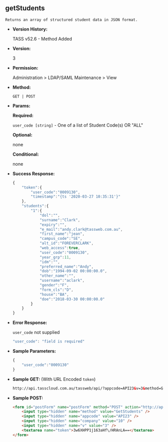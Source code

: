 **getStudents**
----
	Returns an array of structured student data in JSON format.

* **Version History:**

	TASS v52.6 - Method Added

* **Version:**

	3

* **Permission:**

   Administration > LDAP/SAML Maintenance > View

* **Method:**

	`GET | POST`
  
* **Params:**

   **Required:**
 
	`user_code [string]` - One of a list of Student Code(s) OR "ALL"

   **Optional:**

	none

   **Conditional:**

	none

* **Success Response:**

    ```javascript
    {
	    "token":{
	        "user_code":"0009130",
	        "timestamp":"{ts '2020-03-27 10:35:31'}"
	    },
	    "students":{
	        "1":{
	            "dol":"",
	            "surname":"Clark",
	            "expiry":"",
	            "e_mail":"andy.clark@tassweb.com.au",
	            "first_name":"jean",
	            "campus_code":"SE",
	            "alt_id":"FOREVERCLARK",
	            "web_access":true,
	            "user_code":"0009130",
	            "year_grp":11,
	            "idm":"",
	            "preferred_name":"Andy",
	            "dob":"1994-09-02 00:00:00.0",
	            "other_name":"",
	            "username":"aclark",
	            "gender":"F",
	            "form_cls":"D",
	            "house":"BA",
	            "doe":"2018-03-30 00:00:00.0"
	        }
	    }
	}
    ```
 
* **Error Response:**

    `user_code` not supplied
    ```javascript
    "user_code": "field is required"
    ```
    
* **Sample Parameters:**

	```javascript
	{
		"user_code":"0009130"
	}
	```

* **Sample GET:** (With URL Encoded `token`)

	```HTML
	http://api.tasscloud.com.au/tassweb/api/?appcode=API23&v=3&method=GetStudents&token=3w6XHPP1j163aHf%2FHRAnLA%3D%3D&company=10
	```
  
* **Sample POST:**

	```HTML
	<form id="postForm" name="postForm" method="POST" action="http://api.tasscloud.com.au/tassweb/api/">
		<input type="hidden" name="method" value="GetStudents" />
		<input type="hidden" name="appcode" value="API23" />
		<input type="hidden" name="company" value="10" />
		<input type="hidden" name="v" value="3" />
		<textarea name="token">3w6XHPP1j163aHf\/HRAnLA==</textarea>
	</form>
	```